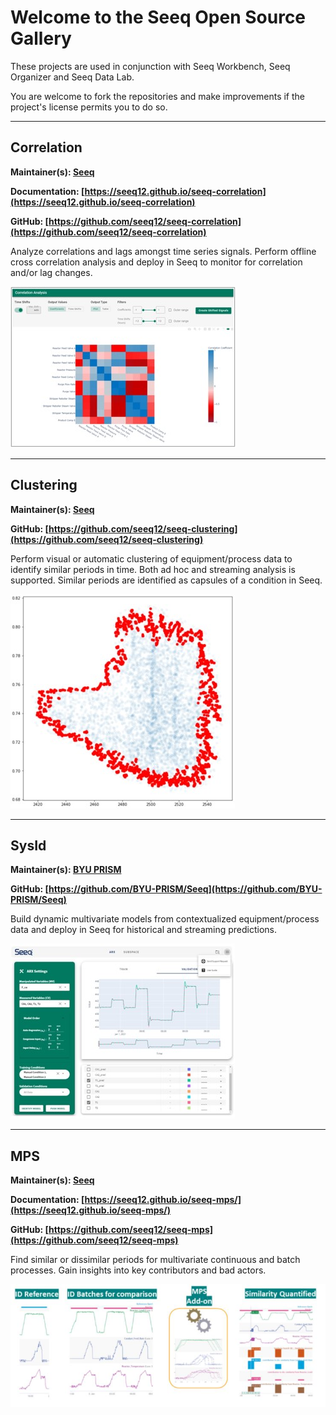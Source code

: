 # Welcome to the Seeq Open Source Gallery

These projects are used in conjunction with Seeq Workbench, Seeq Organizer and Seeq Data Lab.

You are welcome to fork the repositories and make improvements if the project's license permits you to do so.

----------

## Correlation

**Maintainer(s): [Seeq](https://www.seeq.com)**

**Documentation: [https://seeq12.github.io/seeq-correlation](https://seeq12.github.io/seeq-correlation)**

**GitHub: [https://github.com/seeq12/seeq-correlation](https://github.com/seeq12/seeq-correlation)**

Analyze correlations and lags amongst time series signals. Perform offline cross correlation analysis and deploy in Seeq to monitor for correlation and/or lag changes.

![](/assets/seeq-correlation.jpg)

----------

## Clustering

**Maintainer(s): [Seeq](https://www.seeq.com)**

**GitHub: [https://github.com/seeq12/seeq-clustering](https://github.com/seeq12/seeq-clustering)**

Perform visual or automatic clustering of equipment/process data to identify similar periods in time. Both ad hoc and streaming analysis is supported. Similar periods are identified as capsules of a condition in Seeq.

![](/assets/seeq-clustering.jpg)

----------

## SysId

**Maintainer(s): [BYU PRISM](https://apm.byu.edu/prism/)**

**GitHub: [https://github.com/BYU-PRISM/Seeq](https://github.com/BYU-PRISM/Seeq)**

Build dynamic multivariate models from contextualized equipment/process data and deploy in Seeq for historical and streaming predictions.

![](/assets/seeq-sysid.jpg)

----------

## MPS

**Maintainer(s): [Seeq](https://www.seeq.com)**

**Documentation: [https://seeq12.github.io/seeq-mps/](https://seeq12.github.io/seeq-mps/)**

**GitHub: [https://github.com/seeq12/seeq-mps](https://github.com/seeq12/seeq-mps)**

Find similar or dissimilar periods for multivariate continuous and batch processes.  Gain insights into key contributors and bad actors.

![](/assets/seeq-mps.JPG)
